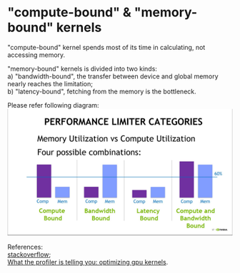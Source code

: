 # "compute-bound" & "memory-bound" kernels

"compute-bound" kernel spends most of its time in calculating, not accessing memory.  

"memory-bound" kernels is divided into two kinds:  
a) "bandwidth-bound", the transfer between device and global memory nearly reaches the limitation;  
b) "latency-bound", fetching from the memory is the bottleneck.  

Please refer following diagram:  
![image](https://raw.githubusercontent.com/NanXiao/cuda-little-book/master/images/compute-bound-memory-bound-kernels.jpg)   

References:  
[stackoverflow](https://stackoverflow.com/questions/23278304/cuda-memory-bound-vs-latency-bound-vs-bandwidth-bound-vs-compute-bound);  
[What the profiler is telling you: optimizing gpu kernels](http://on-demand.gputechconf.com/gtc/2017/presentation/s7444-Cristoph-Angerer-Optimizing-GPU.pdf).